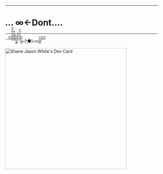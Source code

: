 ﻿---
 # ... ∞←Dont....
 ---
¯¯̿̿¯̿̿'̿̿̿̿̿̿̿'̿̿'̿̿̿̿̿'̿̿̿)͇̿̿)̿̿̿̿ '̿̿̿̿̿̿\̵͇̿̿\=(•̪̀●́)=o/̵͇̿̿/'̿̿ ̿ ̿̿

<a href="https://app.daily.dev/MADMNZYRD"><img src="https://api.daily.dev/devcards/41a63172be8148bc889f28671fc829a8.png?r=cpf" width="400" alt="Shane Jason White's Dev Card"/></a>
